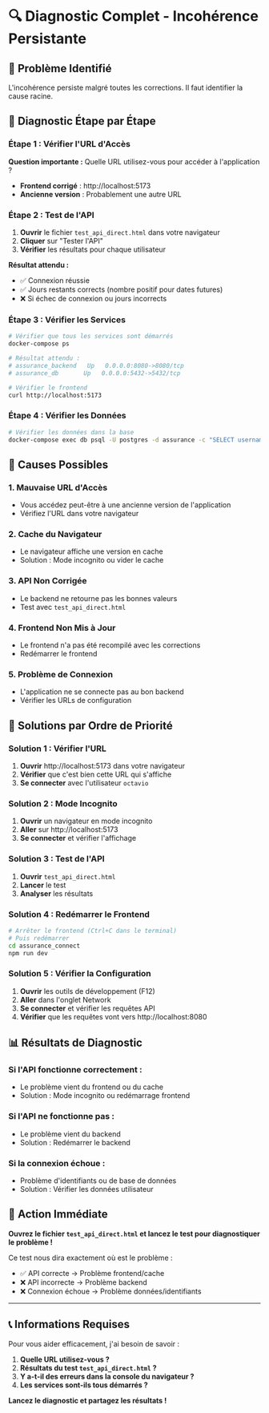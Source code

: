 # 🔍 Diagnostic Complet - Incohérence Persistante

## 🚨 Problème Identifié

L'incohérence persiste malgré toutes les corrections. Il faut identifier la cause racine.

## 🔧 Diagnostic Étape par Étape

### Étape 1 : Vérifier l'URL d'Accès

**Question importante :** Quelle URL utilisez-vous pour accéder à l'application ?

- **Frontend corrigé** : http://localhost:5173
- **Ancienne version** : Probablement une autre URL

### Étape 2 : Test de l'API

1. **Ouvrir** le fichier `test_api_direct.html` dans votre navigateur
2. **Cliquer** sur "Tester l'API"
3. **Vérifier** les résultats pour chaque utilisateur

**Résultat attendu :**
- ✅ Connexion réussie
- ✅ Jours restants corrects (nombre positif pour dates futures)
- ❌ Si échec de connexion ou jours incorrects

### Étape 3 : Vérifier les Services

```bash
# Vérifier que tous les services sont démarrés
docker-compose ps

# Résultat attendu :
# assurance_backend   Up   0.0.0.0:8080->8080/tcp
# assurance_db       Up   0.0.0.0:5432->5432/tcp

# Vérifier le frontend
curl http://localhost:5173
```

### Étape 4 : Vérifier les Données

```bash
# Vérifier les données dans la base
docker-compose exec db psql -U postgres -d assurance -c "SELECT username, subscription_start_date, subscription_end_date FROM users WHERE username = 'octavio';"
```

## 🎯 Causes Possibles

### 1. Mauvaise URL d'Accès
- Vous accédez peut-être à une ancienne version de l'application
- Vérifiez l'URL dans votre navigateur

### 2. Cache du Navigateur
- Le navigateur affiche une version en cache
- Solution : Mode incognito ou vider le cache

### 3. API Non Corrigée
- Le backend ne retourne pas les bonnes valeurs
- Test avec `test_api_direct.html`

### 4. Frontend Non Mis à Jour
- Le frontend n'a pas été recompilé avec les corrections
- Redémarrer le frontend

### 5. Problème de Connexion
- L'application ne se connecte pas au bon backend
- Vérifier les URLs de configuration

## 🚀 Solutions par Ordre de Priorité

### Solution 1 : Vérifier l'URL
1. **Ouvrir** http://localhost:5173 dans votre navigateur
2. **Vérifier** que c'est bien cette URL qui s'affiche
3. **Se connecter** avec l'utilisateur `octavio`

### Solution 2 : Mode Incognito
1. **Ouvrir** un navigateur en mode incognito
2. **Aller** sur http://localhost:5173
3. **Se connecter** et vérifier l'affichage

### Solution 3 : Test de l'API
1. **Ouvrir** `test_api_direct.html`
2. **Lancer** le test
3. **Analyser** les résultats

### Solution 4 : Redémarrer le Frontend
```bash
# Arrêter le frontend (Ctrl+C dans le terminal)
# Puis redémarrer
cd assurance_connect
npm run dev
```

### Solution 5 : Vérifier la Configuration
1. **Ouvrir** les outils de développement (F12)
2. **Aller** dans l'onglet Network
3. **Se connecter** et vérifier les requêtes API
4. **Vérifier** que les requêtes vont vers http://localhost:8080

## 📊 Résultats de Diagnostic

### Si l'API fonctionne correctement :
- Le problème vient du frontend ou du cache
- Solution : Mode incognito ou redémarrage frontend

### Si l'API ne fonctionne pas :
- Le problème vient du backend
- Solution : Redémarrer le backend

### Si la connexion échoue :
- Problème d'identifiants ou de base de données
- Solution : Vérifier les données utilisateur

## 🎯 Action Immédiate

**Ouvrez le fichier `test_api_direct.html` et lancez le test pour diagnostiquer le problème !**

Ce test nous dira exactement où est le problème :
- ✅ API correcte → Problème frontend/cache
- ❌ API incorrecte → Problème backend
- ❌ Connexion échoue → Problème données/identifiants

---

## 📞 Informations Requises

Pour vous aider efficacement, j'ai besoin de savoir :

1. **Quelle URL utilisez-vous ?**
2. **Résultats du test `test_api_direct.html` ?**
3. **Y a-t-il des erreurs dans la console du navigateur ?**
4. **Les services sont-ils tous démarrés ?**

**Lancez le diagnostic et partagez les résultats !**
